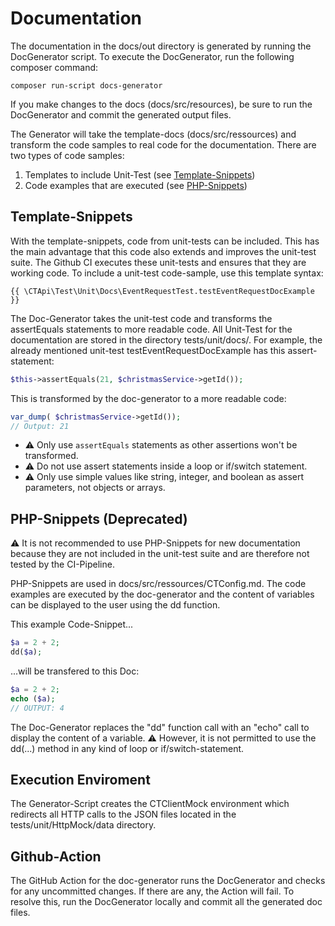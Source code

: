 # Documentation

The documentation in the docs/out directory is generated by running the DocGenerator script. To execute the
DocGenerator, run the following composer command:

```
composer run-script docs-generator
```

If you make changes to the docs (docs/src/resources), be sure to run the DocGenerator and commit the generated output
files.

The Generator will take the template-docs (docs/src/ressources) and transform the code samples to real code for the
documentation. There are two types of code samples:

1. Templates to include Unit-Test (see [Template-Snippets](#template-snippets))
2. Code examples that are executed (see [PHP-Snippets](#php-snippets-deprecated))

## Template-Snippets

With the template-snippets, code from unit-tests can be included. This has the main advantage that this code also
extends and improves the unit-test suite. The Github CI executes these unit-tests and ensures that they are working
code. To include a unit-test code-sample, use this template syntax:

```
{{ \CTApi\Test\Unit\Docs\EventRequestTest.testEventRequestDocExample }}
```

The Doc-Generator takes the unit-test code and transforms the assertEquals statements to more readable code. All
Unit-Test for the documentation are stored in the directory tests/unit/docs/. For example, the already mentioned
unit-test testEventRequestDocExample has this assert-statement:

```php
$this->assertEquals(21, $christmasService->getId());
```

This is transformed by the doc-generator to a more readable code:

```php
var_dump( $christmasService->getId());
// Output: 21
```

- ⚠ Only use `assertEquals` statements as other assertions won't be transformed.
- ⚠ Do not use assert statements inside a loop or if/switch statement.
- ⚠ Only use simple values like string, integer, and boolean as assert parameters, not objects or arrays.

## PHP-Snippets (Deprecated)

⚠ It is not recommended to use PHP-Snippets for new documentation because they are not included in the unit-test suite
and are therefore not tested by the CI-Pipeline.

PHP-Snippets are used in docs/src/ressources/CTConfig.md. The code examples are executed by the doc-generator and the
content of variables can be displayed to the user using the dd function.

This example Code-Snippet...

```php 
$a = 2 + 2;
dd($a);
```

...will be transfered to this Doc:

```php
$a = 2 + 2;
echo ($a);
// OUTPUT: 4
```

The Doc-Generator replaces the "dd" function call with an "echo" call to display the content of a variable. ⚠ However,
it is not permitted to use the dd(...) method in any kind of loop or if/switch-statement.

## Execution Enviroment

The Generator-Script creates the CTClientMock environment which redirects all HTTP calls to the JSON files located in
the tests/unit/HttpMock/data directory.

## Github-Action

The GitHub Action for the doc-generator runs the DocGenerator and checks for any uncommitted changes. If there are any,
the Action will fail. To resolve this, run the DocGenerator locally and commit all the generated doc files.